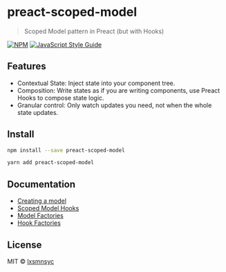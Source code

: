 # preact-scoped-model

> Scoped Model pattern in Preact (but with Hooks)

[![NPM](https://img.shields.io/npm/v/preact-scoped-model.svg)](https://www.npmjs.com/package/preact-scoped-model) [![JavaScript Style Guide](https://badgen.net/badge/code%20style/airbnb/ff5a5f?icon=airbnb)](https://github.com/airbnb/javascript)

## Features

- Contextual State: Inject state into your component tree.
- Composition: Write states as if you are writing components, use Preact Hooks to compose state logic.
- Granular control: Only watch updates you need, not when the whole state updates.

## Install

```bash
npm install --save preact-scoped-model
```

```bash
yarn add preact-scoped-model
```

## Documentation

- [Creating a model](/packages/preact-scoped-model/docs/create-model.md)
- [Scoped Model Hooks](/packages/preact-scoped-model/docs/hooks/README.md)
- [Model Factories](/packages/preact-scoped-model/docs/model-factory.md)
- [Hook Factories](/packages/preact-scoped-model/docs/hook-factory.md)

## License

MIT © [lxsmnsyc](https://github.com/lxsmnsyc)
